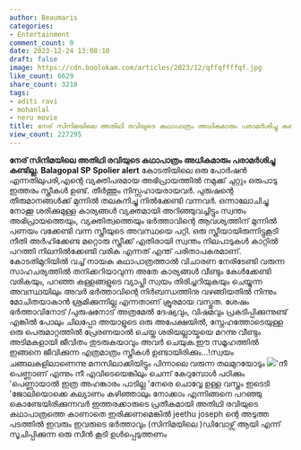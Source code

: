 ```yaml
---
author: Beaumaris
categories:
- Entertainment
comment_count: 0
date: 2023-12-24 13:08:10
draft: false
image: https://cdn.boolokam.com/articles/2023/12/qffqffffqf.jpg
like_count: 6629
share_count: 3218
tags:
- aditi ravi
- mohanlal
- neru movie
title: നേര് സിനിമയിലെ അതിഥി രവിയുടെ കഥാപാത്രം അധികമാരും പരാമർശിച്ചു കണ്ടില്ല
view_count: 227295
---
```


**നേര് സിനിമയിലെ അതിഥി രവിയുടെ കഥാപാത്രം അധികമാരും പരാമർശിച്ചു കണ്ടില്ല.** **Balagopal SP** **Spolier alert** കോടതിയിലെ ഒരു പോർഷൻ എന്നതിലുപരി,എന്റെ വ്യക്തിപരമായ അഭിപ്രായത്തിൽ നമുക്ക് ചുറ്റും ഒരുപാടു ഇത്തരം സ്ത്രീകൾ ഉണ്ട്. തീർത്തും നിസ്സഹായരായവർ. പുരുഷന്റെ തീരുമാനങ്ങൾക്ക് മുന്നിൽ തലകുനിച്ചു നിൽക്കേണ്ടി വന്നവർ. ഒന്നാലോചിച്ചു നോക്കൂ ശരിക്കുമുള്ള കാര്യങ്ങൾ വ്യക്തമായി അറിഞ്ഞുവച്ചിട്ടും സ്വന്തം അഭിപ്രായത്തെയും, വ്യക്തിത്വത്തെയും ഭർത്താവിന്റെ ആവശ്യത്തിന് മുന്നിൽ പണയം വക്കേണ്ടി വന്ന സ്ത്രീയുടെ അവസ്ഥയെ പറ്റി. ഒരു സ്ത്രീയായിരുന്നിട്ടുകൂടി നീതി അർഹിക്കേണ്ട മറ്റൊരു സ്ത്രീക്ക് എതിരായി സ്വന്തം നിലപാടുകൾ കാറ്റിൽ പറത്തി നിലനിൽക്കേണ്ടി വരിക എന്നത് എന്ത് പരിതാപകരമാണ്. കോടതിമുറിയിൽ വച്ച് നായക കഥാപാത്രത്താൽ വിചാരണ നേരിടേണ്ടി വരുന്ന സാഹചര്യത്തിൽ തനിക്കറിയാവുന്ന അതേ കാര്യങ്ങൾ വീണ്ടും കേൾക്കേണ്ടി വരികയും, പറഞ്ഞ കള്ളങ്ങളുടെ വ്യാപ്തി സ്വയം തിരിച്ചറിയുകയും ചെയ്യുന്ന അവസ്ഥയിലും അവർ ഭർത്താവിന്റെ നിർബന്ധത്തിനു വഴങ്ങിയതിൽ നിന്നും മോചിതയാകാൻ ശ്രമിക്കുന്നില്ല എന്നതാണ് ക്രൂരമായ വസ്തുത. ശേഷം ഭർത്താവിനോട് /പുരുഷനോട് അത്രമേൽ ദേഷ്യവും, വിഷമവും പ്രകടിപ്പിക്കുന്നുണ്ട് എങ്കിൽ പോലും ചിലപ്പോ അയാളുടെ ഒരു അപേക്ഷയിൽ, സ്നേഹത്തോടെയുള്ള ഒരു പെരുമാറ്റത്തിൽ പ്രേരണയാൽ ചെയ്ത ശരിയല്ലായ്മയെ മറന്നു വീണ്ടും അടിമകളായി ജീവിതം തുടരുകയാവും അവർ ചെയുക.ഈ സമൂഹത്തിൽ ഇങ്ങനെ ജീവിക്കുന്ന എത്രമാത്രം സ്ത്രീകൾ ഉണ്ടായിരിക്കും...!സ്വയം ചങ്ങലകളിലാണെന്നു മനസിലാക്കിയിട്ടും പിന്നാലെ വരുന്ന തലമുറയോടും ![](https://cdn.boolokam.com/articles/2023/12/qffqffffqf.jpg)'നീ പെണ്ണാണ് എന്നും നീ എവിടെയെങ്കിലും ചെന്ന് കേറുമ്പോൾ പഠിക്കും 'പെണ്ണായാൽ ഇത്ര അഹങ്കാരം പാടില്ല 'നേരെ ചൊവ്വേ ഉള്ള വസ്ത്രം ഇടെടി 'ജോലിയൊക്കെ കല്യാണം കഴിഞ്ഞാലും നോക്കാം എന്നിങ്ങനെ പറഞ്ഞു കൊണ്ടേയിരിക്കുന്നവർ ഇത്തരക്കാരുടെ പ്രതീകമായി അതിഥി രവിയുടെ കഥാപാത്രത്തെ കാണാതെ ഇരിക്കണമെങ്കിൽ jeethu joseph ന്റെ അടുത്ത പടത്തിൽ ഇവരും ഇവരുടെ ഭർത്താവും (സിനിമയിലെ )ഡിവോഴ്സ് ആയി എന്ന് സൂചിപ്പിക്കുന്ന ഒരു സീൻ കൂടി ഉൾപ്പെടുത്തണം